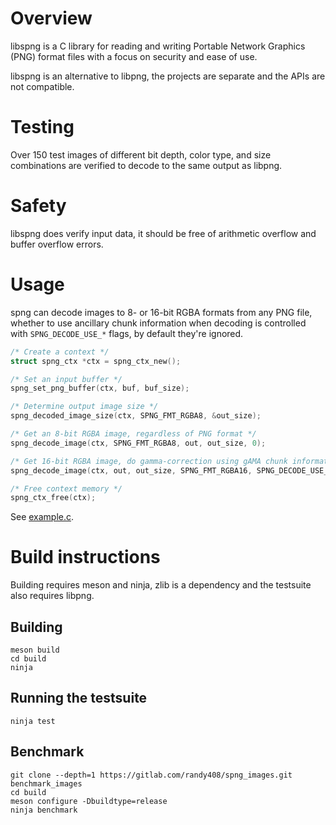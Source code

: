 # Overview

libspng is a C library for reading and writing Portable Network Graphics (PNG) 
format files with a focus on security and ease of use.

libspng is an alternative to libpng, the projects are separate and the APIs are
not compatible.

# Testing

Over 150 test images of different bit depth, color type, and size combinations 
are verified to decode to the same output as libpng.

# Safety

libspng does verify input data, it should be free of arithmetic overflow and buffer 
overflow errors.

# Usage

spng can decode images to 8- or 16-bit RGBA formats from any PNG file, whether to use
ancillary chunk information when decoding is controlled with `SPNG_DECODE_USE_*` flags,
by default they're ignored.

```c
/* Create a context */
struct spng_ctx *ctx = spng_ctx_new();

/* Set an input buffer */
spng_set_png_buffer(ctx, buf, buf_size);

/* Determine output image size */
spng_decoded_image_size(ctx, SPNG_FMT_RGBA8, &out_size);

/* Get an 8-bit RGBA image, regardless of PNG format */
spng_decode_image(ctx, SPNG_FMT_RGBA8, out, out_size, 0);

/* Get 16-bit RGBA image, do gamma-correction using gAMA chunk information if available.*/
spng_decode_image(ctx, out, out_size, SPNG_FMT_RGBA16, SPNG_DECODE_USE_GAMA);

/* Free context memory */
spng_ctx_free(ctx);
```

See [example.c](https://gitlab.com/randy408/libspng/blob/master/example.c).


# Build instructions

Building requires meson and ninja, zlib is a dependency and the testsuite also 
requires libpng.

## Building
```
meson build
cd build
ninja
```

## Running the testsuite
```
ninja test
```

## Benchmark

```
git clone --depth=1 https://gitlab.com/randy408/spng_images.git benchmark_images
cd build
meson configure -Dbuildtype=release
ninja benchmark
```
